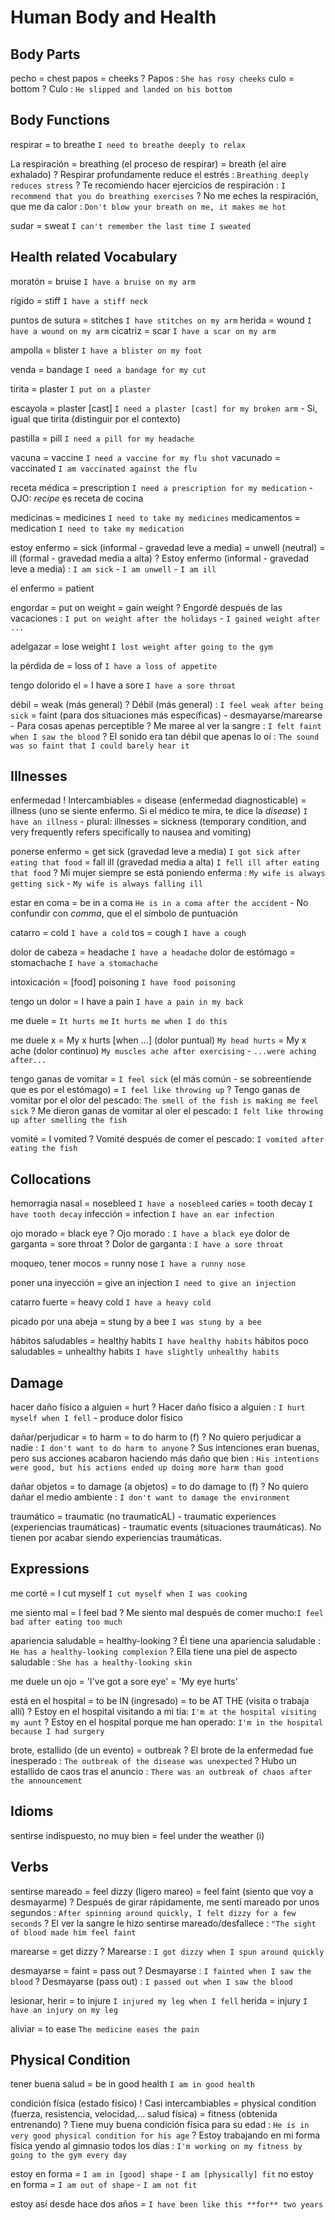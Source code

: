 # Human Body and Health


## Body Parts

pecho = chest
papos = cheeks
    ? Papos : `She has rosy cheeks`
culo = bottom
    ? Culo : `He slipped and landed on his bottom`


## Body Functions

respirar = to breathe `I need to breathe deeply to relax`

La respiración
    = breathing (el proceso de respirar)
    = breath (el aire exhalado)
    ? Respirar profundamente reduce el estrés : `Breathing deeply reduces stress`
    ? Te recomiendo hacer ejercicios de respiración : `I recommend that you do breathing exercises`
    ? No me eches la respiración, que me da calor : `Don't blow your breath on me, it makes me hot`

sudar = sweat `I can't remember the last time I sweated`


## Health related Vocabulary

moratón = bruise `I have a bruise on my arm`

rígido = stiff `I have a stiff neck`

puntos de sutura = stitches `I have stitches on my arm`
herida = wound `I have a wound on my arm`
cicatriz = scar `I have a scar on my arm`

ampolla = blister `I have a blister on my foot`


venda = bandage `I need a bandage for my cut`

tirita = plaster `I put on a plaster`

escayola = plaster [cast] `I need a plaster [cast] for my broken arm`
    - Si, igual que tirita (distinguir por el contexto)

pastilla = pill `I need a pill for my headache`

vacuna = vaccine `I need a vaccine for my flu shot`
vacunado = vaccinated `I am vaccinated against the flu`



receta médica
    = prescription `I need a prescription for my medication`
        - OJO: _recipe_ es receta de cocina

medicinas = medicines  `I need to take my medicines`
medicamentos = medication `I need to take my medication`


estoy enfermo
    = sick (informal - gravedad leve a media)
    = unwell (neutral)
    = ill (formal - gravedad media a alta)
    ? Estoy enfermo (informal - gravedad leve a media) : `I am sick` - `I am unwell` - `I am ill`

el enfermo = patient

engordar
    = put on weight
    = gain weight
    ? Engordé después de las vacaciones : `I put on weight after the holidays` - `I gained weight after ...`

adelgazar = lose weight `I lost weight after going to the gym`

la pérdida de = loss of `I have a loss of appetite`

tengo dolorido el <x> = I have a sore <x> `I have a sore throat`

débil
    = weak (más general)
    ? Débil (más general) : `I feel weak after being sick`
    = faint (para dos situaciones más específicas)
        - desmayarse/marearse
        - Para cosas apenas perceptible
    ? Me maree al ver la sangre : `I felt faint when I saw the blood`
    ? El sonido era tan débil que apenas lo oí : `The sound was so faint that I could barely hear it`


## Illnesses

enfermedad
    ! Intercambiables
    = disease (enfermedad diagnosticable)
    = illness (uno se siente enfermo. Si el médico te mira, te dice la _disease_) `I have an illness`
        - plural: illnesses
    = sickness (temporary condition, and very frequently refers specifically to nausea and vomiting)

ponerse enfermo
    = get sick (gravedad leve a media) `I got sick after eating that food`
    = fall ill (gravedad media a alta) `I fell ill after eating that food`
    ? Mi mujer siempre se está poniendo enferma : `My wife is always getting sick` - `My wife is always falling ill`

estar en coma = be in a coma `He is in a coma after the accident`
    - No confundir con _comma_, que el el símbolo de puntuación

catarro = cold `I have a cold`
tos = cough `I have a cough`

dolor de cabeza = headache `I have a headache`
dolor de estómago = stomachache `I have a stomachache`

intoxicación = [food] poisoning `I have food poisoning`

tengo un dolor
    = I have a pain `I have a pain in my back`

me duele = `It hurts me` `It hurts me when I do this`

me duele x
    = My x hurts [when ...] (dolor puntual) `My head hurts`
    = My x ache (dolor continuo) `My muscles ache after exercising` - `...were aching after...`


tengo ganas de vomitar
    = `I feel sick` (el más común - se sobreentiende que es por el estómago)
    = `I feel like throwing up`
    ? Tengo ganas de vomitar por el olor del pescado: `The smell of the fish is making me feel sick`
    ? Me dieron ganas de vomitar al oler el pescado: `I felt like throwing up after smelling the fish`

vomité = I vomited
    ? Vomité después de comer el pescado: `I vomited after eating the fish`

## Collocations

hemorragia nasal = nosebleed `I have a nosebleed`
caries = tooth decay `I have tooth decay`
infección = infection `I have an ear infection`

ojo morado = black eye
    ? Ojo morado : `I have a black eye`
dolor de garganta = sore throat
    ? Dolor de garganta : `I have a sore throat`

moqueo, tener mocos = runny nose `I have a runny nose`

poner una inyección = give an injection `I need to give an injection`

catarro fuerte = heavy cold `I have a heavy cold`

picado por una abeja = stung by a bee `I was stung by a bee`

hábitos saludables = healthy habits `I have healthy habits`
hábitos poco saludables = unhealthy habits `I have slightly unhealthy habits`

## Damage

hacer daño físico a alguien
    = hurt <sbody>
    ? Hacer daño físico a alguien : `I hurt myself when I fell`
        - produce dolor físico

dañar/perjudicar
    = to harm <sobdy>
    = to do harm to <sbody> (f)
    ? No quiero perjudicar a nadie : `I don't want to do harm to anyone`
    ? Sus intenciones eran buenas, pero sus acciones acabaron haciendo más daño que bien : `His intentions were good, but his actions ended up doing more harm than good`

dañar objetos
    = to damage (a objetos)
    = to do damage to (f)
    ? No quiero dañar el medio ambiente : `I don't want to damage the environment`

traumático
    = traumatic (no traumaticAL)
        - traumatic experiences (experiencias traumáticas)
        - traumatic events (situaciones traumáticas). No tienen por acabar siendo experiencias traumáticas.

## Expressions

me corté = I cut myself  `I cut myself when I was cooking`

me siento mal = I feel bad
    ? Me siento mal después de comer mucho:`I feel bad after eating too much`

apariencia saludable = healthy-looking
    ? Él tiene una apariencia saludable : `He has a healthy-looking complexion`
    ? Ella tiene una piel de aspecto saludable : `She has a healthy-looking skin`

me duele un ojo
    = 'I've got a sore eye'
    = 'My eye hurts'

está en el hospital
    = to be IN (ingresado)
    = to be AT THE (visita o trabaja allí)
    ? Estoy en el hospital visitando a mi tía: `I'm at the hospital visiting my aunt`
    ? Estoy en el hospital porque me han operado: `I'm in the hospital because I had surgery`

brote, estallido (de un evento) = outbreak
    ? El brote de la enfermedad fue inesperado : `The outbreak of the disease was unexpected`
    ? Hubo un estallido de caos tras el anuncio : `There was an outbreak of chaos after the announcement`

## Idioms

sentirse indispuesto, no muy bien
    = feel under the weather (i)

## Verbs

sentirse mareado
    = feel dizzy (ligero mareo)
    = feel faint (siento que voy a desmayarme)
    ? Después de girar rápidamente, me sentí mareado por unos segundos : `After spinning around quickly, I felt dizzy for a few seconds`
    ? El ver la sangre le hizo sentirse mareado/desfallece : `"The sight of blood made him feel faint`

marearse = get dizzy
    ? Marearse : `I got dizzy when I spun around quickly`

desmayarse
    = faint
    = pass out
    ? Desmayarse : `I fainted when I saw the blood`
    ? Desmayarse (pass out) : `I passed out when I saw the blood`

lesionar, herir = to injure `I injured my leg when I fell`
herida = injury `I have an injury on my leg`

aliviar = to ease `The medicine eases the pain`


## Physical Condition

tener buena salud = be in good health `I am in good health`

condición física (estado físico)
    ! Casi intercambiables
    = physical condition (fuerza, resistencia, velocidad,... salud física)
    = fitness (obtenida entrenando)
    ? Tiene muy buena condición física para su edad : `He is in very good physical condition for his age`
    ? Estoy trabajando en mi forma física yendo al gimnasio todos los días : `I'm working on my fitness by going to the gym every day`

estoy en forma = `I am in [good] shape` - `I am [physically] fit`
no estoy en forma = `I am out of shape` - `I am not fit`

estoy así desde hace dos años = `I have been like this **for** two years`
